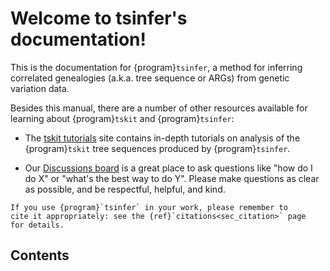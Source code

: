 # Welcome to tsinfer's documentation!

This is the documentation for {program}`tsinfer`, a method for inferring correlated
genealogies (a.k.a. tree sequence or ARGs) from genetic variation data.

Besides this manual, there are a number of other resources
available for learning about {program}`tskit` and {program}`tsinfer`:

- The [tskit tutorials](https://tskit.dev/tutorials) site contains
  in-depth tutorials on analysis of the {program}`tskit` tree sequences produced by
  {program}`tsinfer`.

- Our [Discussions board](https://github.com/tskit-dev/tsinfer/discussions)
  is a great place to ask questions like "how do I do X" or "what's the best
  way to do Y". Please make questions as clear as possible, and be respectful,
  helpful, and kind.

```{important}
If you use {program}`tsinfer` in your work, please remember to
cite it appropriately: see the {ref}`citations<sec_citation>` page
for details.
```


## Contents

```{tableofcontents}
```

